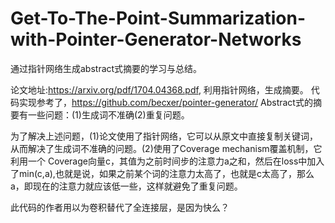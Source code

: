 # Get-To-The-Point-Summarization-with-Pointer-Generator-Networks
通过指针网络生成abstract式摘要的学习与总结。

论文地址:https://arxiv.org/pdf/1704.04368.pdf, 利用指针网络，生成摘要。
代码实现参考了，https://github.com/becxer/pointer-generator/
Abstract式的摘要有一些问题：(1)生成词不准确(2)重复问题。

为了解决上述问题，(1)论文使用了指针网络，它可以从原文中直接复制关键词，从而解决了生成词不准确的问题。(2)使用了Coverage mechanism覆盖机制，它利用一个
Coverage向量c，其值为之前时间步的注意力a之和，然后在loss中加入了min(c,a),也就是说，如果之前某个词的注意力太高了，也就是c太高了，那么a，即现在的注意力就应该低一些，这样就避免了重复问题。

此代码的作者用以为卷积替代了全连接层，是因为快么？
